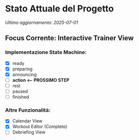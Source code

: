 # Stato Attuale del Progetto
*Ultimo aggiornamento: 2025-07-01*

## Focus Corrente: Interactive Trainer View

### Implementazione State Machine:
- [x] ready
- [x] preparing
- [x] announcing
- [ ] **action <-- PROSSIMO STEP**
- [ ] rest
- [ ] paused
- [ ] finished

### Altre Funzionalità:
- [x] Calendar View
- [x] Workout Editor (Completo)
- [ ] Debriefing View
